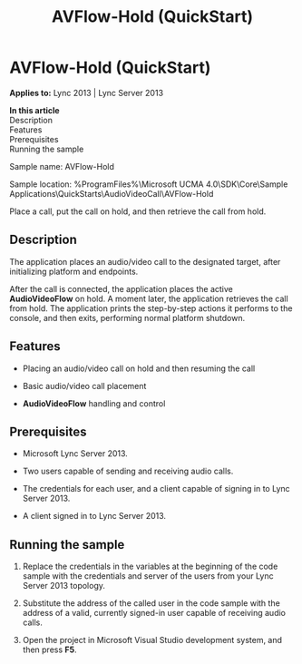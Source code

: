 ﻿---
title: AVFlow-Hold (QuickStart)
TOCTitle: AVFlow-Hold (QuickStart)
ms:assetid: b2cb3951-b424-4678-ae0d-518a152c0c50
ms:mtpsurl: https://msdn.microsoft.com/en-us/library/Dn466138(v=office.15)
ms:contentKeyID: 57103460
ms.date: 07/25/2014
mtps_version: v=office.15
---

# AVFlow-Hold (QuickStart)


**Applies to:** Lync 2013 | Lync Server 2013

**In this article**  
Description  
Features  
Prerequisites  
Running the sample  

Sample name: AVFlow-Hold

Sample location: %ProgramFiles%\\Microsoft UCMA 4.0\\SDK\\Core\\Sample Applications\\QuickStarts\\AudioVideoCall\\AVFlow-Hold

Place a call, put the call on hold, and then retrieve the call from hold.

## Description

The application places an audio/video call to the designated target, after initializing platform and endpoints.

After the call is connected, the application places the active **AudioVideoFlow** on hold. A moment later, the application retrieves the call from hold. The application prints the step-by-step actions it performs to the console, and then exits, performing normal platform shutdown.

## Features

  - Placing an audio/video call on hold and then resuming the call

  - Basic audio/video call placement

  - **AudioVideoFlow** handling and control

## Prerequisites

  - Microsoft Lync Server 2013.

  - Two users capable of sending and receiving audio calls.

  - The credentials for each user, and a client capable of signing in to Lync Server 2013.

  - A client signed in to Lync Server 2013.

## Running the sample

1.  Replace the credentials in the variables at the beginning of the code sample with the credentials and server of the users from your Lync Server 2013 topology.

2.  Substitute the address of the called user in the code sample with the address of a valid, currently signed-in user capable of receiving audio calls.

3.  Open the project in Microsoft Visual Studio development system, and then press **F5**.

